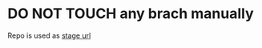 # DO NOT TOUCH any brach manually
Repo is used as [stage url](https://ershakiransari.github.io/ershakiransari.github.io-stage/)
